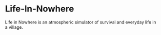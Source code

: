 # Life-In-Nowhere
Life in Nowhere is an atmospheric simulator of survival and everyday life in a village.

